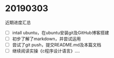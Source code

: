 # 20190303 
近期进度汇总
- [ ] intall ubuntu，在ubuntu安装git及GitHub博客搭建
- [ ] 初步了解了markdown，并尝试运用
- [ ] 尝试了git push，提交README.md及本篇文档
- [ ] 继续阅读实操《c程序设计语言》....
